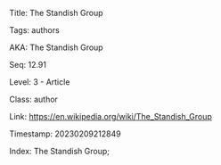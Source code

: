Title:  The Standish Group

Tags:   authors

AKA:    The Standish Group

Seq:    12.91

Level:  3 - Article

Class:  author

Link:   https://en.wikipedia.org/wiki/The_Standish_Group

Timestamp: 20230209212849

Index:  The Standish Group; 
